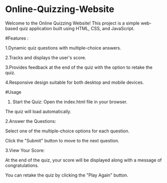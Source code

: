 # Online-Quizzing-Website

Welcome to the Online Quizzing Website! This project is a simple web-based quiz application built using HTML, CSS, and JavaScript.

#Features :

1.Dynamic quiz questions with multiple-choice answers.

2.Tracks and displays the user's score.

3.Provides feedback at the end of the quiz with the option to retake the quiz.

4.Responsive design suitable for both desktop and mobile devices.


#Usage
1. Start the Quiz:
  Open the index.html file in your browser.

  The quiz will load automatically.

2.Answer the Questions:

  Select one of the multiple-choice options for each question.
  
  Click the "Submit" button to move to the next question.

3.View Your Score:

  At the end of the quiz, your score will be displayed along with a message of congratulations.
  
  You can retake the quiz by clicking the "Play Again" button.

